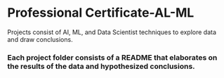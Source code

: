 # Professional Certificate-AL-ML
Projects consist of AI, ML, and Data Scientist techniques to explore data and draw conclusions.  
### Each project folder consists of a README that elaborates on the results of the data and hypothesized conclusions.
